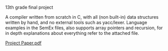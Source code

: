 13th grade final project

A compiler written from scratch in C, with all (non built-in) data structures written by hand, and no external tools such as yacc/lexer.
Language examples in the SemEx files, also supports array pointers and recursion, for in depth explanations about everything refer to the attached file.

[Project Paper.pdf](https://github.com/user-attachments/files/20183960/Compiler.Paper.pdf)
